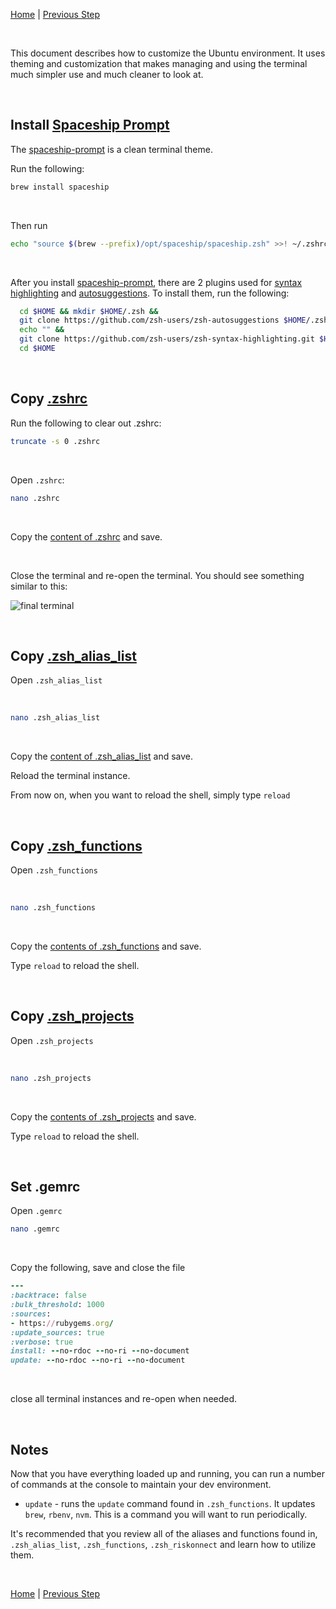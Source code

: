 [Home](README.md) | [Previous Step](https://github.com/scott-knight/linux-on-windows-11/blob/main/setup-rbenv-nvm.md)

<br>

This document describes how to customize the Ubuntu environment. It uses theming and customization that makes managing and using the terminal much simpler use and much cleaner to look at. 

<br>

## Install [Spaceship Prompt](https://github.com/spaceship-prompt/spaceship-prompt)

The [spaceship-prompt](https://github.com/spaceship-prompt/spaceship-prompt) is a clean terminal theme. 

Run the following:

```zsh
brew install spaceship
```

<br>

Then run

```zsh
echo "source $(brew --prefix)/opt/spaceship/spaceship.zsh" >>! ~/.zshrc
```

<br>

After you install [spaceship-prompt](https://github.com/spaceship-prompt/spaceship-prompt), there are 2 plugins used for [syntax highlighting](https://github.com/zsh-users/zsh-syntax-highlighting/blob/master/INSTALL.md#oh-my-zsh) and [autosuggestions](https://github.com/zsh-users/zsh-autosuggestions/blob/master/INSTALL.md#oh-my-zsh). To install them, run the following:

```zsh
  cd $HOME && mkdir $HOME/.zsh &&
  git clone https://github.com/zsh-users/zsh-autosuggestions $HOME/.zsh/zsh-autosuggestions &&
  echo "" &&
  git clone https://github.com/zsh-users/zsh-syntax-highlighting.git $HOME/.zsh/zsh-syntax-highlighting &&
  cd $HOME
```

<br>

## Copy [.zshrc](https://github.com/RK-BCR/BCR-Web/wiki/.zshrc)

Run the following to clear out .zshrc:

```sh
truncate -s 0 .zshrc
```

<br/>

Open `.zshrc`:

```zsh
nano .zshrc
```

<br/>

Copy the [content of .zshrc](https://github.com/scott-knight/linux-on-windows-11/blob/main/ZSHRC.md) and save.

<br>

Close the terminal and re-open the terminal. You should see something similar to this:

![final terminal](https://github.com/user-attachments/assets/f9d4cde8-f021-4b94-badd-c83645bdcd82)

<br>

## Copy [.zsh_alias_list](https://github.com/scott-knight/linux-on-windows-11/blob/main/ZSH_ALIAS_LIST.md)

Open `.zsh_alias_list`

<br/>

```zsh
nano .zsh_alias_list
```

<br/>

Copy the [content of .zsh_alias_list](https://github.com/scott-knight/linux-on-windows-11/blob/main/ZSH_ALIAS_LIST.md) and save.

Reload the terminal instance.

From now on, when you want to reload the shell, simply type `reload`

<br/>

## Copy [.zsh_functions](https://github.com/scott-knight/linux-on-windows-11/blob/main/ZSH_FUNCTIONS.md)

Open `.zsh_functions`

<br/>

```zsh
nano .zsh_functions
```

<br/>

Copy the [contents of .zsh_functions](https://github.com/scott-knight/linux-on-windows-11/blob/main/ZSH_FUNCTIONS.md) and save.

Type `reload` to reload the shell.

<br/>

## Copy [.zsh_projects](https://github.com/scott-knight/linux-on-windows-11/blob/main/ZSH_PROJECTS.md)

Open `.zsh_projects`

<br/>

```zsh
nano .zsh_projects
```

<br/>

Copy the [contents of .zsh_projects](https://github.com/scott-knight/linux-on-windows-11/blob/main/ZSH_PROJECTS.md) and save.

Type `reload` to reload the shell.

<br/>

## Set .gemrc

Open `.gemrc`

```zsh
nano .gemrc
```

<br>

Copy the following, save and close the file

```ruby
---
:backtrace: false
:bulk_threshold: 1000
:sources:
- https://rubygems.org/
:update_sources: true
:verbose: true
install: --no-rdoc --no-ri --no-document
update: --no-rdoc --no-ri --no-document
```

<br>

close all terminal instances and re-open when needed.

<br>

## Notes

Now that you have everything loaded up and running, you can run a number of commands at the console to maintain your dev environment.

* `update` - runs the `update` command found in `.zsh_functions`. It updates `brew`, `rbenv`, `nvm`. This is a command you will want to run periodically.

It's recommended that you review all of the aliases and functions found in, `.zsh_alias_list`, `.zsh_functions`, `.zsh_riskonnect` and learn how to utilize them.

<br>

[Home](README.md) | [Previous Step](https://github.com/scott-knight/linux-on-windows-11/blob/main/setup-rbenv-nvm.md)
